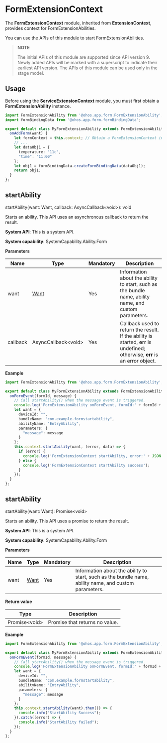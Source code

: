 # FormExtensionContext

The **FormExtensionContext** module, inherited from **ExtensionContext**, provides context for FormExtensionAbilities.

You can use the APIs of this module to start FormExtensionAbilities.

> **NOTE**
>
> The initial APIs of this module are supported since API version 9. Newly added APIs will be marked with a superscript to indicate their earliest API version.
> The APIs of this module can be used only in the stage model.

## Usage

Before using the **ServiceExtensionContext** module, you must first obtain a **FormExtensionAbility** instance.

```ts
import FormExtensionAbility from '@ohos.app.form.FormExtensionAbility';
import formBindingData from '@ohos.app.form.formBindingData';

export default class MyFormExtensionAbility extends FormExtensionAbility {
  onAddForm(want) {
    let formContext = this.context; // Obtain a FormExtensionContext instance.
    // ...
    let dataObj1 = {
      temperature: "11c",
      "time": "11:00"
    };
    let obj1 = formBindingData.createFormBindingData(dataObj1);
    return obj1;
  }
};
```

## startAbility

startAbility(want: Want, callback: AsyncCallback&lt;void&gt;): void

Starts an ability. This API uses an asynchronous callback to return the result.

**System API**: This is a system API.

**System capability**: SystemCapability.Ability.Form

**Parameters**

| Name|                Type              | Mandatory|              Description              |
| ------| --------------------------------- | ---- | -------------------------------------- |
| want| [Want](js-apis-application-want.md) | Yes | Information about the ability to start, such as the bundle name, ability name, and custom parameters.|
| callback| AsyncCallback&lt;void&gt;       | Yes | Callback used to return the result. If the ability is started, **err** is undefined; otherwise, **err** is an error object.|

**Example**

```ts
import FormExtensionAbility from '@ohos.app.form.FormExtensionAbility';

export default class MyFormExtensionAbility extends FormExtensionAbility {
  onFormEvent(formId, message) {
    // Call startAbility() when the message event is triggered.
    console.log('FormExtensionAbility onFormEvent, formId:' + formId + ", message:" + message);
    let want = {
      deviceId: "",
      bundleName: "com.example.formstartability",
      abilityName: "EntryAbility",
      parameters: {
        "message": message
      }
    };
    this.context.startAbility(want, (error, data) => {
      if (error) {
        console.log('FormExtensionContext startAbility, error:' + JSON.stringify(error));
      } else {
        console.log('FormExtensionContext startAbility success');
      }
    });
  }
};
```

## startAbility

startAbility(want: Want): Promise&lt;void&gt;

Starts an ability. This API uses a promise to return the result.

**System API**: This is a system API.

**System capability**: SystemCapability.Ability.Form

**Parameters**

| Name|                Type              | Mandatory|              Description              |
| ------| --------------------------------- | ---- | -------------------------------------- |
| want| [Want](js-apis-application-want.md) | Yes | Information about the ability to start, such as the bundle name, ability name, and custom parameters.|

**Return value**

| Type         | Description                               |
| ------------ | ---------------------------------- |
| Promise&lt;void&gt; | Promise that returns no value.|

**Example**

```ts
import FormExtensionAbility from '@ohos.app.form.FormExtensionAbility';

export default class MyFormExtensionAbility extends FormExtensionAbility {
  onFormEvent(formId, message) {
    // Call startAbility() when the message event is triggered.
    console.log('FormExtensionAbility onFormEvent, formId:' + formId + ", message:" + message);
    let want = {
      deviceId: "",
      bundleName: "com.example.formstartability",
      abilityName: "EntryAbility",
      parameters: {
        "message": message
      }
    };
    this.context.startAbility(want).then(() => {
      console.info("StartAbility Success");
    }).catch((error) => {
      console.info("StartAbility failed");
    });
  }
};
```
